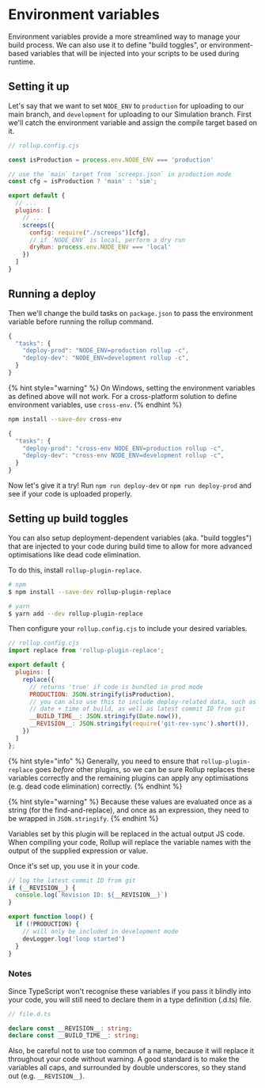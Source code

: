 # Environment variables

Environment variables provide a more streamlined way to manage your build process. We can also use it to define "build toggles", or environment-based variables that will be injected into your scripts to be used during runtime.

## Setting it up

Let's say that we want to set `NODE_ENV` to `production` for uploading to our main branch, and `development` for uploading to our Simulation branch. First we'll catch the environment variable and assign the compile target based on it.

```javascript
// rollup.config.cjs

const isProduction = process.env.NODE_ENV === 'production'

// use the `main` target from `screeps.json` in production mode
const cfg = isProduction ? 'main' : 'sim';

export default {
  // ...
  plugins: [
    // ...
    screeps({
      config: require("./screeps")[cfg],
      // if `NODE_ENV` is local, perform a dry run
      dryRun: process.env.NODE_ENV === 'local'
    })
  ]
}
```

## Running a deploy

Then we'll change the build tasks on `package.json` to pass the environment variable before running the rollup command.

```javascript
{
  "tasks": {
    "deploy-prod": "NODE_ENV=production rollup -c",
    "deploy-dev": "NODE_ENV=development rollup -c",
  }
}
```

{% hint style="warning" %}
On Windows, setting the environment variables as defined above will not work. For a cross-platform solution to define environment variables, use `cross-env`.
{% endhint %}

```bash
npm install --save-dev cross-env
```

```javascript
{
  "tasks": {
    "deploy-prod": "cross-env NODE_ENV=production rollup -c",
    "deploy-dev": "cross-env NODE_ENV=development rollup -c",
  }
}
```

Now let's give it a try! Run `npm run deploy-dev` or `npm run deploy-prod` and see if your code is uploaded properly.

## Setting up build toggles

You can also setup deployment-dependent variables \(aka. "build toggles"\) that are injected to your code during build time to allow for more advanced optimisations like dead code elimination.

To do this, install `rollup-plugin-replace`.

```bash
# npm
$ npm install --save-dev rollup-plugin-replace

# yarn
$ yarn add --dev rollup-plugin-replace
```

Then configure your `rollup.config.cjs` to include your desired variables.

```javascript
// rollup.config.cjs
import replace from 'rollup-plugin-replace';

export default {
  plugins: [
    replace({
      // returns 'true' if code is bundled in prod mode
      PRODUCTION: JSON.stringify(isProduction),
      // you can also use this to include deploy-related data, such as
      // date + time of build, as well as latest commit ID from git
      __BUILD_TIME__: JSON.stringify(Date.now()),
      __REVISION__: JSON.stringify(require('git-rev-sync').short()),
    })
  ]
};
```

{% hint style="info" %}
Generally, you need to ensure that `rollup-plugin-replace` goes _before_ other plugins, so we can be sure Rollup replaces these variables correctly and the remaining plugins can apply any optimisations \(e.g. dead code elimination\) correctly.
{% endhint %}

{% hint style="warning" %}
Because these values are evaluated once as a string \(for the find-and-replace\), and once as an expression, they need to be wrapped in `JSON.stringify`.
{% endhint %}

Variables set by this plugin will be replaced in the actual output JS code. When compiling your code, Rollup will replace the variable names with the output of the supplied expression or value.

Once it's set up, you use it in your code.

```typescript
// log the latest commit ID from git
if (__REVISION__) {
  console.log(`Revision ID: ${__REVISION__}`)
}

export function loop() {
  if (!PRODUCTION) {
    // will only be included in development mode
    devLogger.log('loop started')
  }
}
```

### Notes

Since TypeScript won't recognise these variables if you pass it blindly into your code, you will still need to declare them in a type definition \(.d.ts\) file.

```typescript
// file.d.ts

declare const __REVISION__: string;
declare const __BUILD_TIME__: string;
```

Also, be careful not to use too common of a name, because it will replace it throughout your code without warning. A good standard is to make the variables all caps, and surrounded by double underscores, so they stand out \(e.g. `__REVISION__`\).


